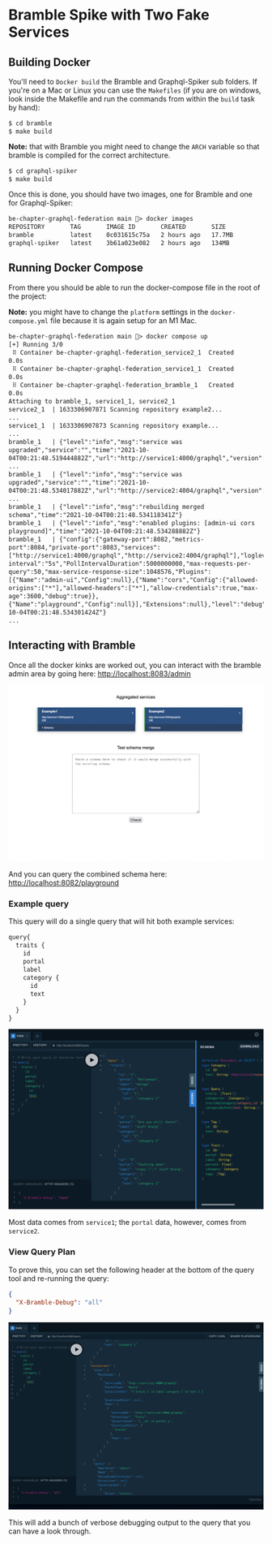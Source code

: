 # Bramble Spike with Two Fake Services

## Building Docker

You'll need to `Docker build` the Bramble and Graphql-Spiker sub folders. If you're on a Mac or Linux you can use the `Makefiles` (if you are on windows, look inside the Makefile and run the commands from within the `build` task by hand):

```shell
$ cd bramble
$ make build
```

**Note:** that with Bramble you might need to change the `ARCH` variable so that bramble is compiled for the correct architecture.

```shell
$ cd graphql-spiker
$ make build
```

Once this is done, you should have two images, one for Bramble and one for Graphql-Spiker:

```shell
be-chapter-graphql-federation main 🦉> docker images
REPOSITORY       TAG       IMAGE ID       CREATED       SIZE
bramble          latest    0c031615c75a   2 hours ago   17.7MB
graphql-spiker   latest    3b61a023e082   2 hours ago   134MB
```

## Running Docker Compose

From there you should be able to run the docker-compose file in the root of the project:

**Note:** you might have to change the `platform` settings in the `docker-compose.yml` file because it is again setup for an M1 Mac.

```shell
be-chapter-graphql-federation main 🦉> docker compose up
[+] Running 3/0
 ⠿ Container be-chapter-graphql-federation_service2_1  Created                      0.0s
 ⠿ Container be-chapter-graphql-federation_service1_1  Created                      0.0s
 ⠿ Container be-chapter-graphql-federation_bramble_1   Created                      0.0s
Attaching to bramble_1, service1_1, service2_1
service2_1  | 1633306907871 Scanning repository example2...
...
service1_1  | 1633306907873 Scanning repository example...
...
bramble_1   | {"level":"info","msg":"service was upgraded","service":"","time":"2021-10-04T00:21:48.519444882Z","url":"http://service1:4000/graphql","version":""}
...
bramble_1   | {"level":"info","msg":"service was upgraded","service":"","time":"2021-10-04T00:21:48.534017882Z","url":"http://service2:4004/graphql","version":""}
...
bramble_1   | {"level":"info","msg":"rebuilding merged schema","time":"2021-10-04T00:21:48.534118341Z"}
bramble_1   | {"level":"info","msg":"enabled plugins: [admin-ui cors playground]","time":"2021-10-04T00:21:48.534288882Z"}
bramble_1   | {"config":{"gateway-port":8082,"metrics-port":8084,"private-port":8083,"services":["http://service1:4000/graphql","http://service2:4004/graphql"],"loglevel":"debug","poll-interval":"5s","PollIntervalDuration":5000000000,"max-requests-per-query":50,"max-service-response-size":1048576,"Plugins":[{"Name":"admin-ui","Config":null},{"Name":"cors","Config":{"allowed-origins":["*"],"allowed-headers":["*"],"allow-credentials":true,"max-age":3600,"debug":true}},{"Name":"playground","Config":null}],"Extensions":null},"level":"debug","msg":"configuration","time":"2021-10-04T00:21:48.534301424Z"}
...
```
## Interacting with Bramble

Once all the docker kinks are worked out, you can interact with the bramble admin area by going here: [http://localhost:8083/admin](http://localhost:8083/admin)

![Admin Area](assets/admin.png)

And you can query the combined schema here: [http://localhost:8082/playground](http://localhost:8082/playground)

### Example query

This query will do a single query that will hit both example services:

```gql
query{
  traits {
    id
    portal
    label
    category {
      id
      text
    }
  }
}
```

![Query Image](assets/fedquery.png)

Most data comes from `service1`; the `portal` data, however, comes from `service2`.

### View Query Plan

To prove this, you can set the following header at the bottom of the query tool and re-running the query:

```json
{
  "X-Bramble-Debug": "all"
}
```

![Query Plan](assets/plan.png)

This will add a bunch of verbose debugging output to the query that you can have a look through.

